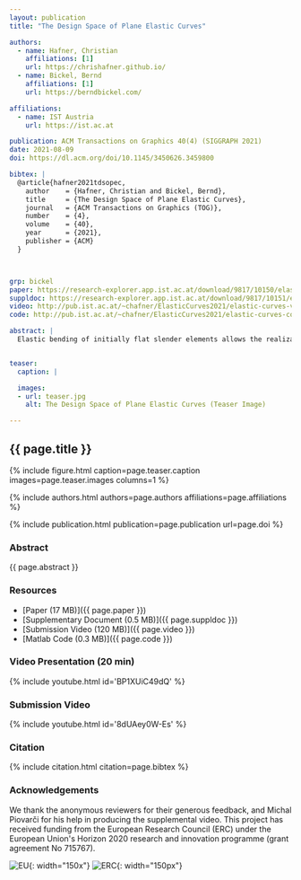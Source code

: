 ```yaml
---
layout: publication
title: "The Design Space of Plane Elastic Curves"

authors:
  - name: Hafner, Christian
    affiliations: [1]
    url: https://chrishafner.github.io/
  - name: Bickel, Bernd
    affiliations: [1]
    url: https://berndbickel.com/

affiliations:
  - name: IST Austria
    url: https://ist.ac.at

publication: ACM Transactions on Graphics 40(4) (SIGGRAPH 2021)
date: 2021-08-09
doi: https://dl.acm.org/doi/10.1145/3450626.3459800

bibtex: |
  @article{hafner2021tdsopec,
    author    = {Hafner, Christian and Bickel, Bernd},
    title     = {The Design Space of Plane Elastic Curves},
    journal   = {ACM Transactions on Graphics (TOG)},
    number    = {4},
    volume    = {40},
    year      = {2021},
    publisher = {ACM}
  }



grp: bickel
paper: https://research-explorer.app.ist.ac.at/download/9817/10150/elastic-curves-paper.pdf
suppldoc: https://research-explorer.app.ist.ac.at/download/9817/10151/elastic-curves-supp.pdf
video: http://pub.ist.ac.at/~chafner/ElasticCurves2021/elastic-curves-video.mp4
code: http://pub.ist.ac.at/~chafner/ElasticCurves2021/elastic-curves-code.zip

abstract: |
  Elastic bending of initially flat slender elements allows the realization and economic fabrication of intriguing curved shapes. In this work, we derive an intuitive but rigorous geometric characterization of the design space of plane elastic rods with variable stiffness. It enables designers to determine which shapes are physically viable with active bending by visual inspection alone. Building on these insights, we propose a method for efficiently designing the geometry of a flat elastic rod that realizes a target equilibrium curve, which only requires solving a linear program. We implement this method in an interactive computational design tool that gives feedback about the feasibility of a design, and computes the geometry of the structural elements necessary to realize it within an instant. The tool also offers an iterative optimization routine that improves the fabricability of a model while modifying it as little as possible. In addition, we use our geometric characterization to derive an algorithm for analyzing and recovering the stability of elastic curves that would otherwise snap out of their unstable equilibrium shapes by buckling. We show the efficacy of our approach by designing and manufacturing several physical models that are assembled from flat elements.


teaser:
  caption: |

  images:
  - url: teaser.jpg
    alt: The Design Space of Plane Elastic Curves (Teaser Image)

---
```


## {{ page.title }}

{% include figure.html caption=page.teaser.caption images=page.teaser.images columns=1 %}

{% include authors.html authors=page.authors affiliations=page.affiliations %}

{% include publication.html publication=page.publication url=page.doi %}

### Abstract

{{ page.abstract }}

### Resources

* [Paper (17 MB)]({{ page.paper }})
* [Supplementary Document (0.5 MB)]({{ page.suppldoc }})
* [Submission Video (120 MB)]({{ page.video }})
* [Matlab Code (0.3 MB)]({{ page.code }})

<!--
* [Official publisher page]({{page.doi}}) &nbsp; [![ACM](ACM_logo.svg){: width="40x"}]({{page.doi}})
-->

### Video Presentation (20 min)

{% include youtube.html id='BP1XUiC49dQ' %}

### Submission Video

{% include youtube.html id='8dUAey0W-Es' %}

### Citation

{% include citation.html citation=page.bibtex %}


### Acknowledgements
We thank the anonymous reviewers for their generous feedback, and Michal Piovarči for his help in producing the supplemental video. This project has received funding from the European Research Council (ERC) under the European Union's Horizon 2020 research and innovation programme (grant agreement No 715767).

![EU](flag_yellow_low.jpg){: width="150x"}
![ERC](LOGO-ERC.jpg){: width="150px"}
